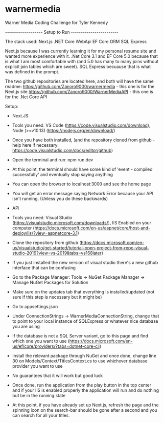 # warnermedia

Warner Media Coding Challenge for Tyler Kennedy

------------------- Setup to Run ------------------------

The stack used:
Next.js
.NET Core WebApi
EF Core ORM
SQL Express

Next.js because I was currently learning it for my personal resume site and wanted more experience with it.
.Net Core 3.1 and EF Core 5.0 because that is what I am most comfortable with (and 5.0 has many to many joins without explicit join tables which are sweet).
SQL Express becuause that is what was defined in the prompt.

The two github repositories are located here, and both will have the same readme:
https://github.com/Zanoro9000/warnermedia - this one is for the Next.js site
https://github.com/Zanoro9000/WarnerMediaAPI - this one is for the .Net Core API

Setup:

- Next.JS
- Tools you need: VS Code (https://code.visualstudio.com/download), Node (>=v10.13) (https://nodejs.org/en/download/)
- Once you have both installed, (and the repository cloned from github - help here if necessary: https://code.visualstudio.com/docs/editor/github)
- Open the terminal and run: npm run dev
- At this point, the terminal should have some kind of 'event - compiled successfully' and eventually stop saying anything
- You can open the browser to localhost:3000 and see the home page
- You will get an error message saying Network Error because your API isn't running. (Unless you do these backwards)

- API
- Tools you need: Visual Studio (https://visualstudio.microsoft.com/downloads/), IIS Enabled on your computer (https://docs.microsoft.com/en-us/aspnet/core/host-and-deploy/iis/?view=aspnetcore-3.1)
- Clone the repository from github (https://docs.microsoft.com/en-us/visualstudio/get-started/tutorial-open-project-from-repo-visual-studio-2019?view=vs-2019&tabs=vs168later)
- If you just installed the new version of visual studio there's a new github interface that can be confusing
- Go to the Package Manager: Tools -> NuGet Package Manager -> Manage NuGet Packages for Solution
- Make sure on the updates tab that everything is installed/updated (not sure if this step is necessary but it might be)
- Go to appsettings.json
- Under ConnectionStrings -> WarnerMediaConnectionString, change that to point to your local instance of SQLExpress or whatever nice database you are using
- If the database is not a SQL Server variant, go to this page and find which one you want to use (https://docs.microsoft.com/en-us/ef/core/providers/?tabs=dotnet-core-cli)
- Install the relevant package through NuGet and once done, change line 30 on Models/Context/TitlesContext.cs to use whichever database provider you want to use
- No guarantees that it will work but good luck
- Once done, run the application from the play button in the top center and if your IIS is enabled properly the application will run and do nothing but be in the running state
- At this point, if you have already set up Next.js, refresh the page and the spinning icon on the search-bar should be gone after a second and you can search for all your titles.
